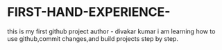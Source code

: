 # FIRST-HAND-EXPERIENCE-
this is my first github project 
author - divakar kumar
i am learning how to use github,commit changes,and build projects step by step.
